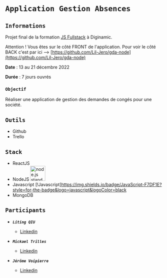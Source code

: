 # `Application Gestion Absences`

## `Informations`

Projet final de la formation [JS Fullstack](https://www.diginamic.fr/catalogue/developpement-web-et-mobile/formation-developpeur-fullstack-js/) à Diginamic.

Attention ! Vous êtes sur le côté FRONT de l'application. Pour voir le côté BACK c'est par ici --> [https://github.com/Lil-Jero/gda-node](https://github.com/Lil-Jero/gda-node)

**Date** : 13 au 21 décembre 2022

**Durée** : 7 jours ouvrés

### `Objectif`

Réaliser une application de gestion des demandes de congés pour une société.

## `Outils`

-   Github
-   Trello

## `Stack`
-   ReactJS
-   NodeJS <a href="node.js/standard/454x128.png"><img height=48 src="node.js/standard/454x128.png" alt="node.js standard"></a>
-   Javascript [!Javascript]https://img.shields.io/badge/JavaScript-F7DF1E?style=for-the-badge&logo=javascript&logoColor=black
-   MongoDB

## `Participants`

-   **_`Liting QIU`_**

    -   [Linkedin](https://www.linkedin.com/in/liting-qiu/)

-   **_`Mickael Trilles`_**

    -   [Linkedin](https://www.linkedin.com/in/mikaeltrilles/)

-   **_`Jérôme Voipierre`_**

    -   [Linkedin](https://www.linkedin.com/in/j%C3%A9r%C3%B4me-voipierre/)






